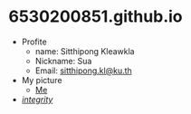 # 6530200851.github.io
- Profite
  - name: Sitthipong Kleawkla
  - Nickname: Sua
  - Email: sitthipong.kl@ku.th
- My picture
  - [Me](https://drive.google.com/file/d/1pokP_2ssw22ACrIaqNhlTxhoDoCCWSWC/view?usp=drive_link)
- *[integrity](https://6530200851.github.io/integrity)* 
